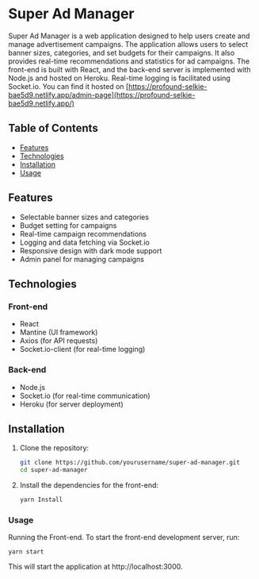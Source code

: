 
# Super Ad Manager

Super Ad Manager is a web application designed to help users create and manage advertisement campaigns. The application allows users to select banner sizes, categories, and set budgets for their campaigns. It also provides real-time recommendations and statistics for ad campaigns. The front-end is built with React, and the back-end server is implemented with Node.js and hosted on Heroku. Real-time logging is facilitated using Socket.io.
You can find it hosted on [https://profound-selkie-bae5d9.netlify.app/admin-page](https://profound-selkie-bae5d9.netlify.app/)

## Table of Contents

- [Features](#features)
- [Technologies](#technologies)
- [Installation](#installation)
- [Usage](#usage)

## Features

- Selectable banner sizes and categories
- Budget setting for campaigns
- Real-time campaign recommendations
- Logging and data fetching via Socket.io
- Responsive design with dark mode support
- Admin panel for managing campaigns

## Technologies

### Front-end
- React
- Mantine (UI framework)
- Axios (for API requests)
- Socket.io-client (for real-time logging)

### Back-end
- Node.js
- Socket.io (for real-time communication)
- Heroku (for server deployment)

## Installation

1. Clone the repository:
   ```bash
   git clone https://github.com/yourusername/super-ad-manager.git
   cd super-ad-manager
2. Install the dependencies for the front-end:
    ```bash
    yarn Install

### Usage
Running the Front-end. To start the front-end development server, run:

    yarn start

This will start the application at http://localhost:3000.
